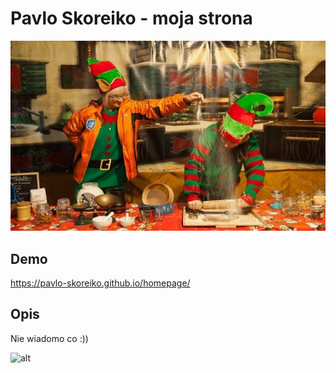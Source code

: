 # Pavlo Skoreiko - moja strona

![Obrazek](https://github.com/Pavlo-Skoreiko/homepage/blob/main/images/PIK4301.jpg?raw=true)

## Demo

https://pavlo-skoreiko.github.io/homepage/

## Opis

Nie wiadomo co :))

![alt](https://media.giphy.com/media/8YgUZixae9vUr4QgMj/giphy.gif)

